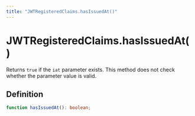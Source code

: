 ```yaml
---
title: "JWTRegisteredClaims.hasIssuedAt()"
---
```


# JWTRegisteredClaims.hasIssuedAt()

Returns `true` if the `iat` parameter exists. This method does not check whether the parameter value is valid.

## Definition

```ts
function hasIssuedAt(): boolean;
```
